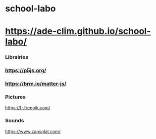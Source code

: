 # school-labo

# https://ade-clim.github.io/school-labo/

### Librairies
### https://p5js.org/
### https://brm.io/matter-js/

### Pictures
https://fr.freepik.com/

### Sounds
https://www.zapsplat.com/
